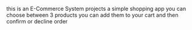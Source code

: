 this is an E-Commerce System projects
a simple shopping app 
you can choose between 3 products
you can add them to your cart 
and then confirm or decline order
